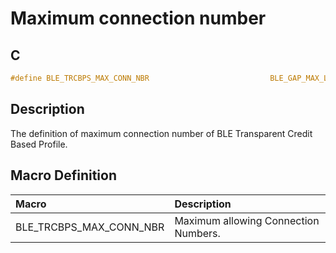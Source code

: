 # Maximum connection number

## C

```c
#define BLE_TRCBPS_MAX_CONN_NBR                           BLE_GAP_MAX_LINK_NBR
```

## Description

The definition of maximum  connection number of BLE Transparent Credit Based Profile.

## Macro Definition

|Macro|Description|
|:---|:---|
|BLE_TRCBPS_MAX_CONN_NBR|Maximum allowing Connection Numbers.|
